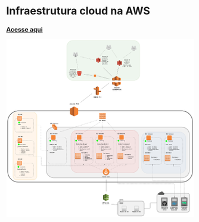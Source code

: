 # Infraestrutura cloud na AWS
### [Acesse aqui](../assets/img/compufacil-infra.png)
![](../assets/img/compufacil-infra.png)
